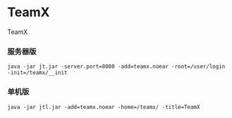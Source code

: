# TeamX
TeamX

### 服务器版

```
java -jar jt.jar -server.port=8080 -add=teamx.noear -root=/user/login -init=/teamx/__init
```

### 单机版

```
java -jar jtl.jar -add=teamx.noear -home=/teamx/ -title=TeamX
```

